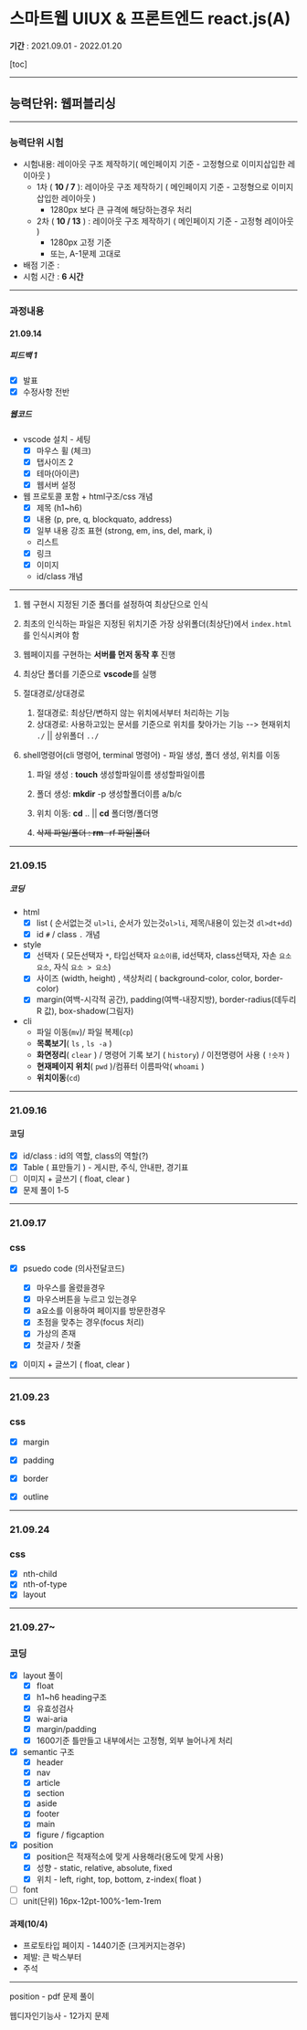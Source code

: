 # 스마트웹 UIUX & 프론트엔드 react.js(A)
**기간** : 2021.09.01 - 2022.01.20

[toc]

---
## 능력단위: 웹퍼블리싱
---
### 능력단위 시험
 - 시험내용:  레이아웃 구조 제작하기(  메인페이지 기준 - 고정형으로 이미지삽입한 레이아웃 )
    - 1차 ( **10 / 7** ): 레이아웃 구조 제작하기 (  메인페이지 기준 - 고정형으로 이미지삽입한 레이아웃 )
      - 1280px 보다 큰 규격에 해당하는경우 처리 
    - 2차 ( **10 / 13** ) : 레이아웃 구조 제작하기 (  메인페이지 기준 - 고정형 레이아웃 )
      - 1280px 고정 기준
      - 또는, A-1문제 고대로
 - 배점 기준 : 
 - 시험 시간 :  **6 시간**

---

### 과정내용

#### 21.09.14

##### 피드백 1 

- [x] 발표
- [x] 수정사항 전반

##### 웹코드

- vscode 설치 - 세팅
  - [x] 마우스 휠 (체크)
  - [x] 탭사이즈 2
  - [x] 테마(아이콘)
  - [x] 웹서버 설정
- 웹 프로토콜 포함 + html구조/css 개념
  - [x] 제목 (h1~h6)
  - [x] 내용 (p, pre, q, blockquato, address)
  - [x] 일부 내용 강조 표현 (strong, em, ins, del, mark, i)
  - 리스트
  - [x] 링크
  - [x] 이미지
  - id/class 개념

---

1. 웹 구현시 지정된 기준 폴더를  설정하여 최상단으로 인식

2. 최초의 인식하는 파일은 지정된 위치기준 가장 상위폴더(최상단)에서 `index.html` 를 인식시켜야 함

3. 웹페이지를 구현하는 **서버를 먼저 동작 후** 진행

4. 최상단 폴더를 기준으로 **vscode**를 실행

5. 절대경로/상대경로

   1. 절대경로: 최상단/변하지 않는 위치에서부터 처리하는 기능
   2. 상대경로: 사용하고있는 문서를 기준으로 위치를 찾아가는 기능 --> 현재위치 `./`  || 상위폴더 `../`

6. shell명령어(cli 명령어, terminal 명령어) - 파일 생성, 폴더 생성, 위치를 이동

   1. 파일 생성 : **touch** 생성할파일이름 생성할파일이름

   2. 폴더 생성: **mkdir** -p 생성할폴더이름 a/b/c

   3. 위치 이동: **cd** ..   || **cd** 폴더명/폴더명

   4. ~~삭제 파일/폴더 : **rm** -rf 파일|폴더~~

      

---

### 21.09.15

##### 코딩

- html
  - [x] list ( 순서없는것 `ul>li`, 순서가 있는것`ol>li`, 제목/내용이 있는것  `dl>dt+dd`)
  - [x] id `#` / class `.` 개념
- style 
  - [x] 선택자 ( 모든선택자 `*`, 타입선택자 `요소이름`, id선택자, class선택자, 자손 `요소 요소`, 자식 `요소 > 요소`)
  - [x] 사이즈 (width, height) , 색상처리 ( background-color, color, border-color)
  - [x] margin(여백-시각적 공간), padding(여백-내장지방), border-radius(데두리 R 값), box-shadow(그림자)
- cli 
  - 파일 이동(`mv`)/ 파일 복제(`cp`)
  - **목록보기**( `ls` , `ls -a` )
  - **화면정리**( `clear` ) / 명령어 기록 보기 ( `history`) / 이전명령어 사용 ( `!숫자` )
  - **현재페이지 위치**( `pwd` )/컴퓨터 이름파악( `whoami` )
  - **위치이동**(`cd`)

---

### 21.09.16

#### 코딩

- [x] id/class : id의 역할, class의 역할(?)
- [x] Table ( 표만들기 ) - 게시판, 주식, 안내판, 경기표
- [ ] 이미지 + 글쓰기 ( float, clear )
- [x] 문제 풀이 1-5

---

### 21.09.17

### css

- [x] psuedo code (의사전달코드)
  - [x] 마우스를 올렸을경우
  - [x] 마우스버튼을 누르고 있는경우
  - [x] a요소를 이용하여 페이지를 방문한경우
  - [x] 초점을 맞추는 경우(focus 처리)
  - [x] 가상의 존재
  - [x] 첫글자 / 첫줄
- [x] 이미지 + 글쓰기 ( float, clear )

  

---

### 21.09.23

### css

- [x] margin
- [x] padding
- [x] border
- [x] outline



---

### 21.09.24

### css

- [x] nth-child
- [x] nth-of-type                           
- [x] layout

---

### 21.09.27~

### 코딩

- [x] layout 풀이
  - [x] float
  - [x] h1~h6 heading구조
  - [x] 유효성검사
  - [x] wai-aria
  - [x] margin/padding
  - [x] 1600기준 틀만들고 내부에서는 고정형, 외부 늘어나게 처리
- [x] semantic 구조
  - [x] header
  - [x] nav
  - [x] article
  - [x] section
  - [x] aside
  - [x] footer
  - [x] main
  - [x] figure / figcaption
- [x] position
  - [x] position은 적재적소에 맞게 사용해라(용도에 맞게 사용) 
  - [x] 성향 - static, relative, absolute, fixed
  - [x] 위치 - left, right, top, bottom, z-index( float )
- [ ] font
- [ ] unit(단위) 16px-12pt-100%-1em-1rem

#### 과제(10/4)

- 프로토타입 페이지 - 1440기준 (크게커지는경우) 
- 제발: 큰 박스부터
- 주석

---

position - pdf 문제 풀이

웹디자인기능사 - 12가지 문제 










